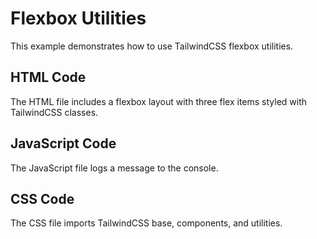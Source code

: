 # Flexbox Utilities

This example demonstrates how to use TailwindCSS flexbox utilities.

## HTML Code
The HTML file includes a flexbox layout with three flex items styled with TailwindCSS classes.

## JavaScript Code
The JavaScript file logs a message to the console.

## CSS Code
The CSS file imports TailwindCSS base, components, and utilities.